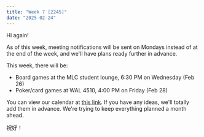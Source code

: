 ```yaml
---
title: "Week 7 [2245]"
date: "2025-02-24"
---
```


Hi again!

As of this week, meeting notifications will be sent on Mondays instead of at the end of the week, and we'll have plans ready further in advance.

<!--more-->

This week, there will be:

 - Board games at the MLC student lounge, 6:30 PM on Wednesday (Feb 26)
 - Poker/card games at WAL 4510, 4:00 PM on Friday (Feb 28)

You can view our calendar at [this link](https://pastecal.com/8P47KLUH?view=month). If you have any ideas, we'll totally add them in advance. We're trying to keep everything planned a month ahead.

祝好！
